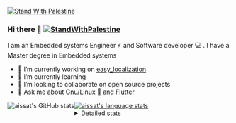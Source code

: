 [![Stand With Palestine](https://raw.githubusercontent.com/TheBSD/StandWithPalestine/main/banner-no-action.svg)](https://thebsd.github.io/StandWithPalestine)
### Hi there 👋   [![StandWithPalestine](https://raw.githubusercontent.com/TheBSD/StandWithPalestine/main/badges/StandWithPalestine.svg)](https://github.com/TheBSD/StandWithPalestine/blob/main/docs/README.md)

I am an Embedded systems Engineer ⚡️ and Software developer 💻 . I have a Master degree in Embedded systems
- 🔭 I’m currently working on [easy_localization](https://pub.dev/packages/easy_localization)
- 🌱 I’m currently learning 
- 👯 I’m looking to collaborate on open source projects
- 💬 Ask me about  Gnu/Linux 🐧 and [Flutter](https://flutter.dev) 

<a href="https://profile-summary-for-github.com/user/aissat">
  <img align="left" height="170px" src="https://github-readme-stats.vercel.app/api?username=aissat&show_icons=true&line_height=27&count_private=true&include_all_commits=true" alt="aissat's GitHub stats"/>
  <img src="https://github-readme-stats.vercel.app/api/top-langs/?username=aissat&hide_langs_below=5&layout=compact" alt="aissat's language stats"/>
</a>

<details>
<summary>Detailed stats</summary>
 

### 🧐 Waka Stats

<!--START_SECTION:waka-->
![Code Time](http://img.shields.io/badge/Code%20Time-6%2C369%20hrs%2011%20mins-blue)

![Profile Views](http://img.shields.io/badge/Profile%20Views-1-blue)

![Lines of code](https://img.shields.io/badge/From%20Hello%20World%20I%27ve%20Written-2.1%20million%20lines%20of%20code-blue)

**🐱 My GitHub Data** 

> 📦 121.8 kB Used in GitHub's Storage 
 > 
> 🏆 320 Contributions in the Year 2024
 > 
> 💼 Opted to Hire
 > 
> 📜 170 Public Repositories 
 > 
> 🔑 31 Private Repositories 
 > 
**I'm a Night 🦉** 

```text
🌞 Morning                595 commits         ██░░░░░░░░░░░░░░░░░░░░░░░   08.02 % 
🌆 Daytime                1233 commits        ████░░░░░░░░░░░░░░░░░░░░░   16.61 % 
🌃 Evening                3096 commits        ██████████░░░░░░░░░░░░░░░   41.71 % 
🌙 Night                  2499 commits        ████████░░░░░░░░░░░░░░░░░   33.67 % 
```
📅 **I'm Most Productive on Thursday** 

```text
Monday                   687 commits         ██░░░░░░░░░░░░░░░░░░░░░░░   09.26 % 
Tuesday                  1154 commits        ████░░░░░░░░░░░░░░░░░░░░░   15.55 % 
Wednesday                846 commits         ███░░░░░░░░░░░░░░░░░░░░░░   11.40 % 
Thursday                 1463 commits        █████░░░░░░░░░░░░░░░░░░░░   19.71 % 
Friday                   1317 commits        ████░░░░░░░░░░░░░░░░░░░░░   17.74 % 
Saturday                 1231 commits        ████░░░░░░░░░░░░░░░░░░░░░   16.58 % 
Sunday                   725 commits         ██░░░░░░░░░░░░░░░░░░░░░░░   09.77 % 
```


📊 **This Week I Spent My Time On** 

```text
🕑︎ Time Zone: Africa/Algiers

💬 Programming Languages: 
No Activity Tracked This Week

🔥 Editors: 
No Activity Tracked This Week

💻 Operating System: 
No Activity Tracked This Week
```

**I Mostly Code in Dart** 

```text
Dart                     32 repos            ████████░░░░░░░░░░░░░░░░░   31.37 % 
TypeScript               12 repos            ███░░░░░░░░░░░░░░░░░░░░░░   11.76 % 
Dockerfile               4 repos             █░░░░░░░░░░░░░░░░░░░░░░░░   03.92 % 
C#                       4 repos             █░░░░░░░░░░░░░░░░░░░░░░░░   03.92 % 
Rust                     3 repos             █░░░░░░░░░░░░░░░░░░░░░░░░   02.94 % 
```



**Timeline**

![Lines of Code chart](https://raw.githubusercontent.com/aissat/aissat/master/assets/bar_graph.png)


 Last Updated on 30/10/2024 01:13:40 UTC
<!--END_SECTION:waka-->

</details>
